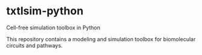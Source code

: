 # txtlsim-python
Cell-free simulation toolbox in Python

This repository contains a modeling and simulation toolbox for
biomolecular circuits and pathways.

